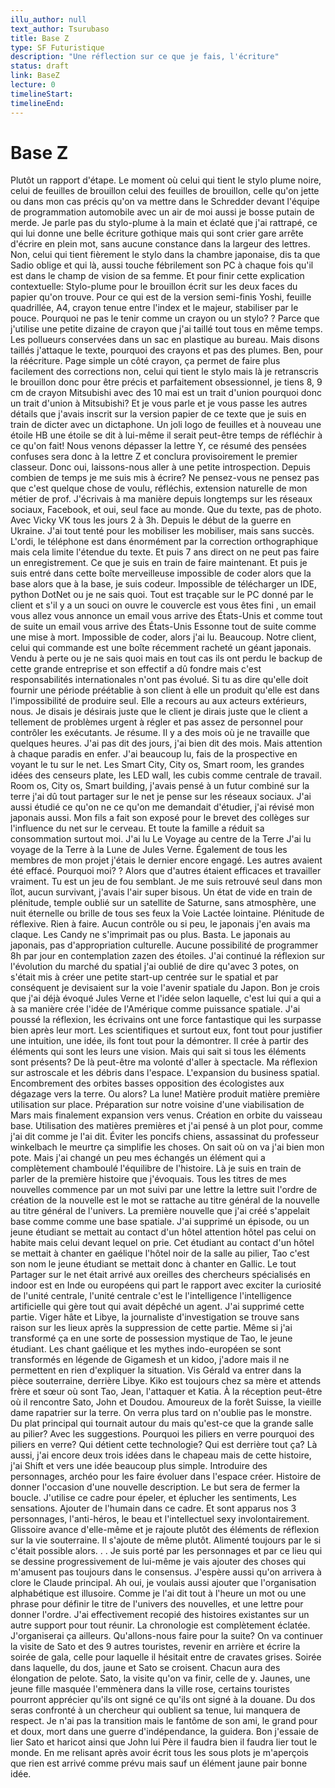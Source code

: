 ```yaml
---
illu_author: null
text_author: Tsurubaso
title: Base Z
type: SF Futuristique
description: "Une réflection sur ce que je fais, l'écriture"
status: draft
link: BaseZ
lecture: 0
timelineStart: 
timelineEnd: 
---
```


# Base Z




Plutôt un rapport d'étape. Le moment où celui qui tient le stylo plume noire, celui de feuilles de brouillon celui des feuilles de brouillon, celle qu'on jette ou dans mon cas précis qu'on va mettre dans le Schredder devant l'équipe de programmation automobile avec un air de moi aussi je bosse putain de merde. Je parle pas du stylo-plume à la main et éclaté que j'ai rattrapé, ce qui lui donne une belle écriture gothique mais qui sont crier gare arrête d'écrire en plein mot, sans aucune constance dans la largeur des lettres. Non, celui qui tient fièrement le stylo dans la chambre japonaise, dis ta que Sadio oblige et qui là, aussi touche fébrilement son PC à chaque fois qu'il est dans le champ de vision de sa femme. Et pour finir cette explication contextuelle: Stylo-plume pour le brouillon écrit sur les deux faces du papier qu'on trouve. Pour ce qui est de la version semi-finis Yoshi, feuille quadrillée, A4, crayon tenue entre l'index et le majeur, stabiliser par le pouce. Pourquoi ne pas le tenir comme un crayon ou un stylo? ? Parce que j'utilise une petite dizaine de crayon que j'ai taillé tout tous en même temps. Les pollueurs conservées dans un sac en plastique au bureau. Mais disons taillés j'attaque le texte, pourquoi des crayons et pas des plumes. Ben, pour la réécriture. Page simple un côté crayon, ça permet de faire plus facilement des corrections non, celui qui tient le stylo mais là je retranscris le brouillon donc pour être précis et parfaitement obsessionnel, je tiens 8, 9 cm de crayon Mitsubishi avec des
10 mai est un trait d'union pourquoi donc un trait d'union à Mitsubishi? Et je vous parle et je vous passe les autres détails que j'avais inscrit sur la version papier de ce texte que je suis en train de dicter avec un dictaphone. Un joli logo de feuilles et à nouveau une étoile HB une étoile se dit à lui-même il serait peut-être temps de réfléchir à ce qu'on fait! Nous venons dépasser la lettre Y, ce résumé des pensées confuses sera donc à la lettre Z et conclura provisoirement le premier classeur. Donc oui, laissons-nous aller à une petite introspection. Depuis combien de temps je me suis mis à écrire? Ne pensez-vous ne pensez pas que c'est quelque chose de voulu, réfléchis, extension naturelle de mon métier de prof. J'écrivais à ma manière depuis longtemps sur les réseaux sociaux, Facebook, et oui, seul face au monde. Que du texte, pas de photo. Avec Vicky VK tous les jours 2 à 3h. Depuis le début de la guerre en Ukraine. J'ai tout tenté pour les mobiliser les mobiliser, mais sans succès. L'ordi, le téléphone est dans énormément par la correction orthographique mais cela limite l'étendue du texte. Et puis 7 ans direct on ne peut pas faire un enregistrement. Ce que je suis en train de faire maintenant. Et puis je suis entré dans cette boîte merveilleuse impossible de coder alors que la base alors que à la base, je suis codeur. Impossible de télécharger un IDE, python DotNet ou je ne sais quoi. Tout est traçable sur le PC donné par le client et s'il y a un souci on ouvre le couvercle est vous êtes fini
, un email vous allez vous annonce un email vous arrive des États-Unis et comme tout de suite un email vous arrive des États-Unis Essonne tout de suite comme une mise à mort. Impossible de coder, alors j'ai lu. Beaucoup. Notre client, celui qui commande est une boîte récemment racheté un géant japonais. Vendu à perte ou je ne sais quoi mais en tout cas ils ont perdu le backup de cette grande entreprise et son effectif a dû fondre mais c'est responsabilités internationales n'ont pas évolué. Si tu as dire qu'elle doit fournir une période préétablie à son client à elle un produit qu'elle est dans l'impossibilité de produire seul. Elle a recours au aux acteurs extérieurs, nous. Je disais je désirais juste que le client je dirais juste que le client a tellement de problèmes urgent à régler et pas assez de personnel pour contrôler les exécutants. Je résume. Il y a des mois où je ne travaille que quelques heures. J'ai pas dit des jours, j'ai bien dit des mois. Mais attention à chaque paradis en enfer. J'ai beaucoup lu, fais de la prospective en voyant le tu sur le net. Les Smart City, City os, Smart room, les grandes idées des censeurs plate, les LED wall, les cubis comme centrale de travail. Room os, City os, Smart building, j'avais pensé à un futur combiné sur la terre j'ai dû tout partager sur le net je pense sur les réseaux sociaux. J'ai aussi étudié ce qu'on ne ce qu'on me demandait d'étudier, j'ai révisé mon japonais aussi. Mon fils a fait son exposé pour le brevet des collèges sur l'influence du net sur le cerveau. Et toute la famille a réduit sa consommation surtout moi. J'ai lu Le Voyage au centre de la Terre
J'ai lu voyage de la Terre à la Lune de Jules Verne. Également de tous les membres de mon projet j'étais le dernier encore engagé. Les autres avaient été effacé. Pourquoi moi? ? Alors que d'autres étaient efficaces et travailler vraiment. Tu est un jeu de fou semblant. Je me suis retrouvé seul dans mon îlot, aucun survivant, j'avais l'air super bisous. Un état de vide en train de plénitude, temple oublié sur un satellite de Saturne, sans atmosphère, une nuit éternelle ou brille de tous ses feux la Voie Lactée lointaine. Plénitude de réflexive. Rien à faire. Aucun contrôle ou si peu, le japonais j'en avais ma claque. Les Candy ne s'imprimait pas ou plus. Basta. Le japonais au japonais, pas d'appropriation culturelle. Aucune possibilité de programmer 8h par jour en contemplation zazen des étoiles. J'ai continué la réflexion sur l'évolution du marché du spatial j'ai oublié de dire qu'avec 3 potes, on s'était mis à créer une petite start-up centrée sur le spatial et par conséquent je devisaient sur la voie l'avenir spatiale du Japon. Bon je crois que j'ai déjà évoqué Jules Verne et l'idée selon laquelle, c'est lui qui a qui a à sa manière crée l'idée de l'Amérique comme puissance spatiale. J'ai poussé la réflexion, les écrivains ont une force fantastique qui les surpasse bien après leur mort. Les scientifiques et surtout eux, font tout pour justifier une intuition, une idée, ils font tout pour la démontrer. Il crée à partir des éléments qui sont les leurs une vision. Mais qui sait si tous les éléments sont présents? De là peut-être ma volonté d'aller à spectacle. Ma réflexion sur astroscale et les débris dans l'espace. L'expansion du business spatial. 
Encombrement des orbites basses opposition des écologistes aux dégazage vers la terre. Ou alors? La lune! Matière produit matière première utilisation sur place. Préparation sur notre voisine d'une viabilisation de Mars mais finalement expansion vers venus. Création en orbite du vaisseau base. Utilisation des matières premières et j'ai pensé à un plot pour, comme j'ai dit comme je l'ai dit. Éviter les poncifs chiens, assassinat du professeur winkelbach le meurtre ça simplifie les choses. On sait où on va j'ai bien mon pote. Mais j'ai changé un peu mes échangés un élément qui a complètement chamboulé l'équilibre de l'histoire. Là je suis en train de parler de la première histoire que j'évoquais. Tous les titres de mes nouvelles commence par un mot suivi par une lettre la lettre suit l'ordre de création de la nouvelle est le mot se rattache au titre général de la nouvelle au titre général de l'univers. La première nouvelle que j'ai créé s'appelait base comme comme une base spatiale. J'ai supprimé un épisode, ou un jeune étudiant se mettait au contact d'un hôtel attention hôtel pas celui on habite mais celui devant lequel on prie. Cet étudiant au contact d'un hôtel se mettait à chanter en gaélique l'hôtel noir de la salle au pilier, Tao c'est son nom le jeune étudiant se mettait donc à chanter en Gallic. Le tout
Partager sur le net était arrivé aux oreilles des chercheurs spécialisés en indoor est en Inde ou européens qui part le rapport avec exciter la curiosité de l'unité centrale, l'unité centrale c'est le l'intelligence l'intelligence artificielle qui gère tout qui avait dépêché un agent. J'ai supprimé cette partie. Viger hâte et Libye, la journaliste d'investigation se trouve sans raison sur les lieux après la suppression de cette partie. Même si j'ai transformé ça en une sorte de possession mystique de Tao, le jeune étudiant. Les chant gaélique et les mythes indo-européen se sont transformés en légende de Gigamesh et un kidoo, j'adore mais il ne permettent en rien d'expliquer la situation. Vis Gérald va entrer dans la pièce souterraine, derrière Libye. Kiko est toujours chez sa mère et attends frère et sœur où sont Tao, Jean, l'attaquer et Katia. À la réception peut-être où il rencontre Sato, John et Doudou. Amoureux de la forêt Suisse, la vieille dame rapatrier sur la terre. On verra plus tard on n'oublie pas le monstre. Du plat principal qui tournait autour du mais qu'est-ce que la grande salle au pilier? Avec les suggestions. Pourquoi les piliers en verre pourquoi des piliers en verre? Qui détient cette technologie? Qui est derrière tout ça? Là aussi, j'ai encore deux trois idées dans le chapeau mais de cette histoire, j'ai Shift et vers une idée beaucoup plus simple. Introduire des personnages, archéo pour les faire évoluer dans l'espace créer. Histoire de donner l'occasion d'une nouvelle description. Le but sera de fermer la boucle. J'utilise ce cadre pour épeler, et éplucher les sentiments, 
Les sensations. Ajouter de l'humain dans ce cadre. Et sont apparus nos 3 personnages, l'anti-héros, le beau et l'intellectuel sexy involontairement. Glissoire avance d'elle-même et je rajoute plutôt des éléments de réflexion sur la vie souterraine. Il s'ajoute de même plutôt. Alimenté toujours par le si c'était possible alors. . . Je suis porté par les personnages et par ce lieu qui se dessine progressivement de lui-même je vais ajouter des choses qui m'amusent pas toujours dans le consensus. J'espère aussi qu'on arrivera à clore le Claude principal. Ah oui, je voulais aussi ajouter que l'organisation alphabétique est illusoire. Comme je l'ai dit tout à l'heure un mot ou une phrase pour définir le titre de l'univers des nouvelles, et une lettre pour donner l'ordre. J'ai effectivement recopié des histoires existantes sur un autre support pour tout réunir. La chronologie est complètement éclatée. J'organiserai ça ailleurs. Qu'allons-nous faire pour la suite? On va continuer la visite de Sato et des 9 autres touristes, revenir en arrière et écrire la soirée de gala, celle pour laquelle il hésitait entre de cravates grises. Soirée dans laquelle, du dos, jaune et Sato se croisent. Chacun aura des élongation de pelote. Sato, la visite qu'on va finir, celle de y. Jaunes, une jeune fille masquée l'emmènera dans la ville rose, certains touristes pourront apprécier qu'ils ont signé ce qu'ils ont signé à la douane. Du dos seras confronté à un chercheur qui oublient sa tenue, lui manquera de respect. Je n'ai pas la transition mais le fantôme de son ami, le grand pour et doux, mort dans une guerre d'indépendance, la guidera. Bon j'essaie de lier Sato et haricot ainsi que John lui
Père il faudra bien il faudra lier tout le monde. En me relisant après avoir écrit tous les sous plots je m'aperçois que rien est arrivé comme prévu mais sauf un élément jaune pair bonne idée. 
